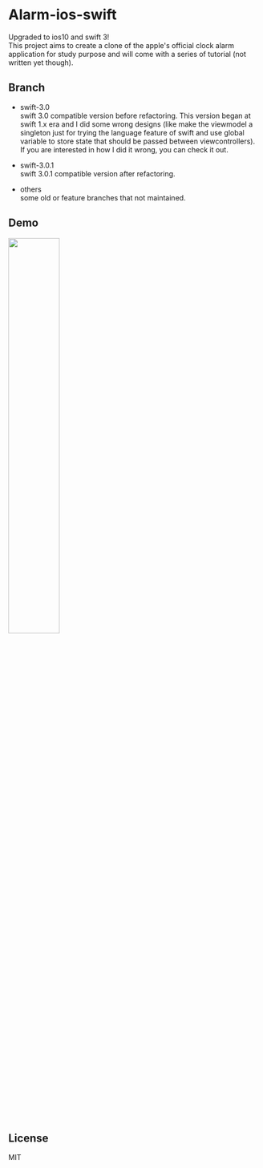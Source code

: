 # Alarm-ios-swift     

Upgraded to ios10 and swift 3!      
This project aims to create a clone of the apple's official clock alarm application for study purpose and will come with a series of tutorial (not written yet though).  

## Branch     

- swift-3.0     
swift 3.0 compatible version before refactoring. This version began at swift 1.x era and I did some wrong designs (like make the viewmodel a singleton just for trying the language feature of swift and use global variable to store state that should be passed between viewcontrollers). If you are interested in how I did it wrong, you can check it out. 

- swift-3.0.1     
swift 3.0.1 compatible version after refactoring.

- others    
some old or feature branches that not maintained.

## Demo     
<img src="https://github.com/natsu1211/Alarm-ios-swift/blob/swift-3.0.1/gif/alarm-ios-swift.gif" width="45%" height="45%"> 

## License      
MIT
